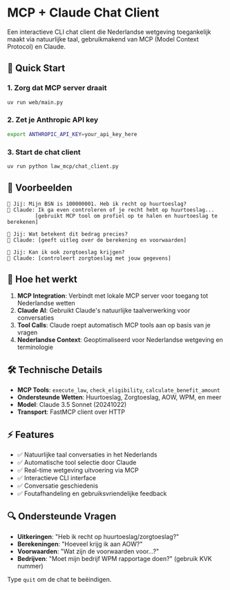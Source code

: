 # MCP + Claude Chat Client

Een interactieve CLI chat client die Nederlandse wetgeving toegankelijk maakt via natuurlijke taal, gebruikmakend van MCP (Model Context Protocol) en Claude.

## 🚀 Quick Start

### 1. Zorg dat MCP server draait
```bash
uv run web/main.py
```

### 2. Zet je Anthropic API key
```bash
export ANTHROPIC_API_KEY=your_api_key_here
```

### 3. Start de chat client
```bash
uv run python law_mcp/chat_client.py
```

## 💬 Voorbeelden

```
👤 Jij: Mijn BSN is 100000001. Heb ik recht op huurtoeslag?
🤖 Claude: Ik ga even controleren of je recht hebt op huurtoeslag...
         [gebruikt MCP tool om profiel op te halen en huurtoeslag te berekenen]

👤 Jij: Wat betekent dit bedrag precies?
🤖 Claude: [geeft uitleg over de berekening en voorwaarden]

👤 Jij: Kan ik ook zorgtoeslag krijgen?
🤖 Claude: [controleert zorgtoeslag met jouw gegevens]
```

## 🔧 Hoe het werkt

1. **MCP Integration**: Verbindt met lokale MCP server voor toegang tot Nederlandse wetten
2. **Claude AI**: Gebruikt Claude's natuurlijke taalverwerking voor conversaties
3. **Tool Calls**: Claude roept automatisch MCP tools aan op basis van je vragen
4. **Nederlandse Context**: Geoptimaliseerd voor Nederlandse wetgeving en terminologie

## 🛠️ Technische Details

- **MCP Tools**: `execute_law`, `check_eligibility`, `calculate_benefit_amount`
- **Ondersteunde Wetten**: Huurtoeslag, Zorgtoeslag, AOW, WPM, en meer
- **Model**: Claude 3.5 Sonnet (20241022)
- **Transport**: FastMCP client over HTTP

## ⚡ Features

- ✅ Natuurlijke taal conversaties in het Nederlands
- ✅ Automatische tool selectie door Claude
- ✅ Real-time wetgeving uitvoering via MCP
- ✅ Interactieve CLI interface
- ✅ Conversatie geschiedenis
- ✅ Foutafhandeling en gebruiksvriendelijke feedback

## 🔍 Ondersteunde Vragen

- **Uitkeringen**: "Heb ik recht op huurtoeslag/zorgtoeslag?"
- **Berekeningen**: "Hoeveel krijg ik aan AOW?"
- **Voorwaarden**: "Wat zijn de voorwaarden voor...?"
- **Bedrijven**: "Moet mijn bedrijf WPM rapportage doen?" (gebruik KVK nummer)

Type `quit` om de chat te beëindigen.
